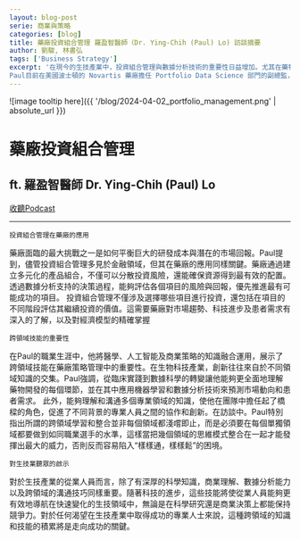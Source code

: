 ```yaml
---
layout: blog-post
serie: 商業與策略
categories: [blog]
title: 藥廠投資組合管理 羅盈智醫師（Dr. Ying-Chih (Paul) Lo) 訪談摘要
author: 劉駿, 林書弘
tags: ['Business Strategy']
excerpt: '在現今的生技產業中，投資組合管理與數據分析技術的重要性日益增加。尤其在藥物開發這一高風險領域，有效的策略和先進的技術可以顯著提升研發的成功率及市場競爭力。透過近期與羅盈智醫師（Paul）的對話，我們得以深入了解這些策略如何在實際應用中發揮作用。
Paul目前在美國波士頓的 Novartis 藥廠擔任 Portfolio Data Science 部門的副總監，同時也是波士頓台灣醫師協會的會長。他的職業生涯跨越了醫療、人工智慧和商業策略，這使他對於藥廠如何進行投資組合管理有著獨到的見解。'
---
```


![image tooltip here]({{ '/blog/2024-04-02_portfolio_management.png' | absolute_url }})

# 藥廠投資組合管理
## ft. 羅盈智醫師 Dr. Ying-Chih (Paul) Lo
[收聽Podcast](https://tmrbiotechmoments.podbean.com/e/ying_chih_paul_lo/)

---

`投資組合管理在藥廠的應用`

藥廠面臨的最大挑戰之一是如何平衡巨大的研發成本與潛在的市場回報。Paul提到，儘管投資組合管理多見於金融領域，但其在藥廠的應用同樣關鍵。藥廠通過建立多元化的產品組合，不僅可以分散投資風險，還能確保資源得到最有效的配置。透過數據分析支持的決策過程，能夠評估各個項目的風險與回報，優先推進最有可能成功的項目。
投資組合管理不僅涉及選擇哪些項目進行投資，還包括在項目的不同階段評估其繼續投資的價值。這需要藥廠對市場趨勢、科技進步及患者需求有深入的了解，以及對經濟模型的精確掌握

`跨領域技能的重要性`

在Paul的職業生涯中，他將醫學、人工智能及商業策略的知識融合運用，展示了跨領域技能在藥廠策略管理中的重要性。在生物科技產業，創新往往來自於不同領域知識的交集。Paul強調，從臨床實踐到數據科學的轉變讓他能夠更全面地理解藥物開發的每個環節，並在其中應用機器學習和數據分析技術來預測市場動向和患者需求。
此外，能夠理解和溝通多個專業領域的知識，使他在團隊中擔任起了橋樑的角色，促進了不同背景的專業人員之間的協作和創新。在訪談中。Paul特別指出所謂的跨領域學習和整合並非每個領域都淺嚐即止，而是必須要在每個單獨領域都要做到如同職業選手的水準，這樣當把幾個領域的思維模式整合在一起才能發揮出最大的威力，否則反而容易陷入“樣樣通，樣樣鬆”的困境。

`對生技業聽眾的啟示`

對於生技產業的從業人員而言，除了有深厚的科學知識，商業理解、數據分析能力以及跨領域的溝通技巧同樣重要。隨著科技的進步，這些技能將使從業人員能夠更有效地導航在快速變化的生技領域中，無論是在科學研究還是商業決策上都能保持競爭力。對於任何渴望在生技產業中取得成功的專業人士來說，這種跨領域的知識和技能的積累將是走向成功的關鍵。


